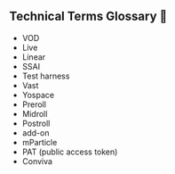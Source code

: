 ## Technical Terms Glossary 🧐
* VOD
* Live
* Linear
* SSAI
* Test harness
* Vast
* Yospace
* Preroll
* Midroll
* Postroll
* add-on
* mParticle
* PAT (public access token)
* Conviva